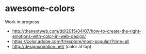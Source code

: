 # awesome-colors

Work in progress

* http://thenextweb.com/dd/2015/04/07/how-to-create-the-right-emotions-with-color-in-web-design/
* https://color.adobe.com/fr/explore/most-popular/?time=all
* http://designspiration.net/ (color at top)
